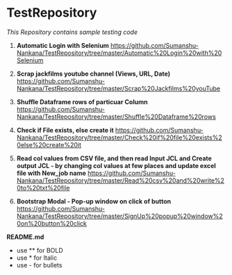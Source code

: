 # TestRepository
*This Repository contains sample testing code*

1) **Automatic Login with Selenium**
   https://github.com/Sumanshu-Nankana/TestRepository/tree/master/Automatic%20Login%20with%20Selenium
   
2) **Scrap jackfilms youtube channel (Views, URL, Date)**
   https://github.com/Sumanshu-Nankana/TestRepository/tree/master/Scrap%20Jackfilms%20youTube
   
3) **Shuffle Dataframe rows of particuar Column**
   https://github.com/Sumanshu-Nankana/TestRepository/tree/master/Shuffle%20Dataframe%20rows

4) **Check if File exists, else create it**
   https://github.com/Sumanshu-Nankana/TestRepository/tree/master/Check%20if%20file%20exists%20else%20create%20it
 
5) **Read col values from CSV file, and then read Input JCL and Create output JCL - by changing col values at few places and update excel file with New_job name**
   https://github.com/Sumanshu-Nankana/TestRepository/tree/master/Read%20csv%20and%20write%20to%20txt%20file
   
6) **Bootstrap Modal - Pop-up window on click of button**
https://github.com/Sumanshu-Nankana/TestRepository/tree/master/SignUp%20popup%20window%20on%20button%20click
   
   
   
 **README.md**
 
 - use **  for BOLD
 - use * for Italic
 - use - for bullets
